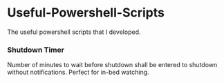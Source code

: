 # Useful-Powershell-Scripts
The useful powershell scripts that I developed.

### Shutdown Timer
Number of minutes to wait before shutdown shall be entered to shutdown without notifications. Perfect for in-bed watching.
